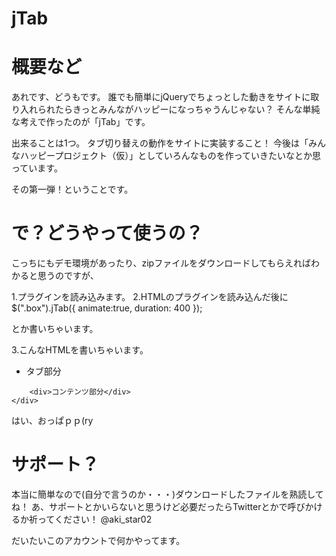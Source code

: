 jTab
====

概要など
====
あれです、どうもです。
誰でも簡単にjQueryでちょっとした動きをサイトに取り入れられたらきっとみんながハッピーになっちゃうんじゃない？
そんな単純な考えで作ったのが「jTab」です。

出来ることは1つ。
タブ切り替えの動作をサイトに実装すること！
今後は「みんなハッピープロジェクト（仮）」としていろんなものを作っていきたいなとか思っています。

その第一弾！ということです。


で？どうやって使うの？
====
こっちにもデモ環境があったり、zipファイルをダウンロードしてもらえればわかると思うのですが、

1.プラグインを読み込みます。
2.HTMLのプラグインを読み込んだ後に
  $(".box").jTab({
		animate:true,
		duration: 400
	});

とか書いちゃいます。

3.こんなHTMLを書いちゃいます。

   <div class="box">
        <ul class="tabs">
            <li>タブ部分</li>
        </ul>
        
        <div>コンテンツ部分</div>
    </div>
    
はい、おっぱｐｐ(ry


サポート？
====
本当に簡単なので(自分で言うのか・・・)ダウンロードしたファイルを熟読してね！
あ、サポートとかいらないと思うけど必要だったらTwitterとかで呼びかけるか祈ってください！
@aki_star02

だいたいこのアカウントで何かやってます。
